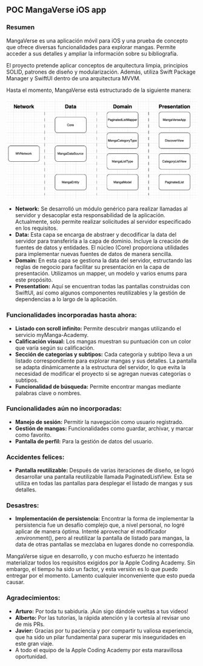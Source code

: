 ## POC MangaVerse iOS app
### Resumen
MangaVerse es una aplicación móvil para iOS y una prueba de concepto que ofrece diversas funcionalidades para explorar mangas. Permite acceder a sus detalles y ampliar la información sobre su bibliografía.

El proyecto pretende aplicar conceptos de arquitectura limpia, principios SOLID, patrones de diseño y modularización. Además, utiliza Swift Package Manager y SwiftUI dentro de una arquitectura MVVM.

Hasta el momento, MangaVerse está estructurado de la siguiente manera:

![screenshot](Images/MangaVerse-arquitecture.png)

* **Network:** Se desarrolló un módulo genérico para realizar llamadas al servidor y desacoplar esta responsabilidad de la aplicación. Actualmente, solo permite realizar solicitudes al servidor especificado en los requisitos.
* **Data:** Esta capa se encarga de abstraer y decodificar la data del servidor para transferirla a la capa de dominio. Incluye la creación de fuentes de datos y entidades. El núcleo (Core) proporciona utilidades para implementar nuevas fuentes de datos de manera sencilla.
* **Domain:** En esta capa se gestiona la data del servidor, estructando las reglas de negocio para facilitar su presentación en la capa de presentación. Utilizamos un mapper, un modelo y varios enums para este propósito.
* **Presentation:** Aquí se encuentran todas las pantallas construidas con SwiftUI, así como algunos componentes reutilizables y la gestión de dependencias a lo largo de la aplicación.


### Funcionalidades incorporadas hasta ahora:
- **Listado con scroll infinito:** Permite descubrir mangas utilizando el servicio myManga-Academy.
- **Calificación visual:** Los mangas muestran su puntuación con un color que varía según su calificación.
- **Sección de categorías y subtipos:** Cada categoría y subtipo lleva a un listado correspondiente para explorar mangas y sus detalles. La pantalla se adapta dinámicamente a la estructura del servidor, lo que evita la necesidad de modificar el proyecto si se agregan nuevas categorías o subtipos.
- **Funcionalidad de búsqueda:** Permite encontrar mangas mediante palabras clave o nombres.

### Funcionalidades aún no incorporadas:
- **Manejo de sesión:** Permitir la navegación como usuario registrado.
- **Gestión de mangas:** Funcionalidades como guardar, archivar, y marcar como favorito.
- **Pantalla de perfil:** Para la gestión de datos del usuario.

### Accidentes felices:
- **Pantalla reutilizable:** Después de varias iteraciones de diseño, se logró desarrollar una pantalla reutilizable llamada PaginatedListView. Esta se utiliza en todas las pantallas para desplegar el listado de mangas y sus detalles.

### Desastres:
- **Implementación de persistencia:** Encontrar la forma de implementar la persistencia fue un desafío complejo que, a nivel personal, no logré aplicar de manera óptima. Intenté aprovechar el modificador .environment(), pero al reutilizar la pantalla de listado para mangas, la data de otras pantallas se mezclaba en lugares donde no correspondía.

MangaVerse sigue en desarrollo, y con mucho esfuerzo he intentado materializar todos los requisitos exigidos por la Apple Coding Academy. Sin embargo, el tiempo ha sido un factor, y esta versión es lo que puedo entregar por el momento. Lamento cualquier inconveniente que esto pueda causar.

### Agradecimientos:
- **Arturo:** Por toda tu sabiduría. ¡Aún sigo dándole vueltas a tus videos!
- **Alberto:** Por las tutorías, la rápida atención y la cortesía al revisar uno de mis PRs.
- **Javier:** Gracias por tu paciencia y por compartir tu valiosa experiencia, que ha sido un pilar fundamental para superar mis inseguridades en este gran viaje.
- A todo el equipo de la Apple Coding Academy por esta maravillosa oportunidad.
